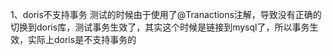 1、doris不支持事务
 测试的时候由于使用了@Tranactions注解，导致没有正确的切换到doris库，测试事务生效了，其实这个时候是链接到mysql了，所以事务生效，实际上doris是不支持事务的